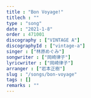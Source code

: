 ```yaml
---
title : "Bon Voyage!"
titlech : ""
type : "song"
date : "2021-1-8"
order : 471001
discography : ["VINTAGE A"]
discographyId : ["vintage-a"]
singer : ["林原めぐみ"]
songwriter : ["岡崎律子"]
lyricwriter : ["岡崎律子"]
arranger : ["岩本正樹"]
slug : "/songs/bon-voyage"
tags : []
remarks : ""
---
```


